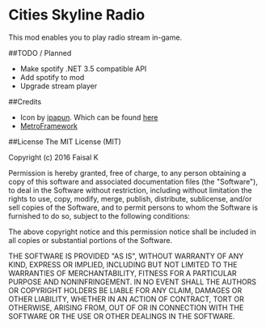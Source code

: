 # Cities Skyline Radio
This mod enables you to play radio stream in-game.

##TODO / Planned
- Make spotify .NET 3.5 compatible API
- Add spotify to mod
- Upgrade stream player

##Credits
- Icon by [ipapun](http://ipapun.deviantart.com/). Which can be found [here](http://findicons.com/icon/158437/mic?id=372347)
- [MetroFramework](http://thielj.github.io/MetroFramework)

##License
The MIT License (MIT)

Copyright (c) 2016 Faisal K

Permission is hereby granted, free of charge, to any person obtaining a copy
of this software and associated documentation files (the "Software"), to deal
in the Software without restriction, including without limitation the rights
to use, copy, modify, merge, publish, distribute, sublicense, and/or sell
copies of the Software, and to permit persons to whom the Software is
furnished to do so, subject to the following conditions:

The above copyright notice and this permission notice shall be included in all
copies or substantial portions of the Software.

THE SOFTWARE IS PROVIDED "AS IS", WITHOUT WARRANTY OF ANY KIND, EXPRESS OR
IMPLIED, INCLUDING BUT NOT LIMITED TO THE WARRANTIES OF MERCHANTABILITY,
FITNESS FOR A PARTICULAR PURPOSE AND NONINFRINGEMENT. IN NO EVENT SHALL THE
AUTHORS OR COPYRIGHT HOLDERS BE LIABLE FOR ANY CLAIM, DAMAGES OR OTHER
LIABILITY, WHETHER IN AN ACTION OF CONTRACT, TORT OR OTHERWISE, ARISING FROM,
OUT OF OR IN CONNECTION WITH THE SOFTWARE OR THE USE OR OTHER DEALINGS IN THE
SOFTWARE.
